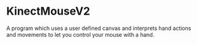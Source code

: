 # KinectMouseV2
A program which uses a user defined canvas and interprets hand actions and movements to let you control your mouse with a hand.
